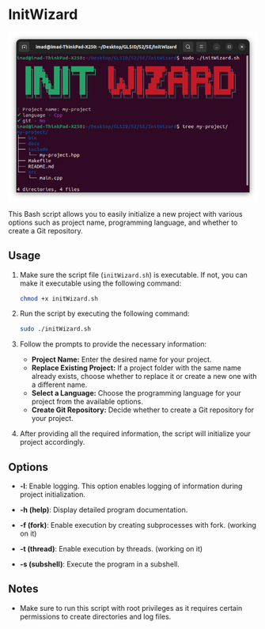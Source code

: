 # InitWizard

![screenshot](screenshot.png)

This Bash script allows you to easily initialize a new project with various options such as project name, programming language, and whether to create a Git repository.

## Usage

1. Make sure the script file (`initWizard.sh`) is executable. If not, you can make it executable using the following command:
   ```bash
   chmod +x initWizard.sh
   ```
2. Run the script by executing the following command:
   ```bash
   sudo ./initWizard.sh
   ```
3. Follow the prompts to provide the necessary information:

   - **Project Name:** Enter the desired name for your project.
   - **Replace Existing Project:** If a project folder with the same name already exists, choose whether to replace it or create a new one with a different name.
   - **Select a Language:** Choose the programming language for your project from the available options.
   - **Create Git Repository:** Decide whether to create a Git repository for your project.

4. After providing all the required information, the script will initialize your project accordingly.

## Options

- **-l**: Enable logging. This option enables logging of information during project initialization.

- **-h (help)**: Display detailed program documentation.

- **-f (fork)**: Enable execution by creating subprocesses with fork. (working on it)

- **-t (thread)**: Enable execution by threads. (working on it)

- **-s (subshell)**: Execute the program in a subshell.

## Notes

- Make sure to run this script with root privileges as it requires certain permissions to create directories and log files.
